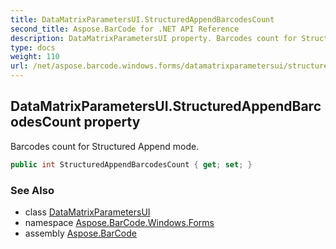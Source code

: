 ```yaml
---
title: DataMatrixParametersUI.StructuredAppendBarcodesCount
second_title: Aspose.BarCode for .NET API Reference
description: DataMatrixParametersUI property. Barcodes count for Structured Append mode
type: docs
weight: 110
url: /net/aspose.barcode.windows.forms/datamatrixparametersui/structuredappendbarcodescount/
---
```

## DataMatrixParametersUI.StructuredAppendBarcodesCount property

Barcodes count for Structured Append mode.

```csharp
public int StructuredAppendBarcodesCount { get; set; }
```

### See Also

* class [DataMatrixParametersUI](../)
* namespace [Aspose.BarCode.Windows.Forms](../../../aspose.barcode.windows.forms/)
* assembly [Aspose.BarCode](../../../)


